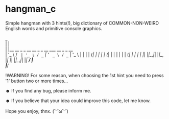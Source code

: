 # hangman_c
Simple hangman with 3 hints(!), big dictionary of COMMON-NON-WEIRD English words and primitive console graphics.

 _                                             
| |                                            
| |__   __ _ _ __   __ _ _ __ ___   __ _ _ __  
| '_ \ / _` | '_ \ / _` | '_ ` _ \ / _` | '_ \ 
| | | | (_| | | | | (_| | | | | | | (_| | | | |
|_| |_|\__,_|_| |_|\__, |_| |_| |_|\__,_|_| |_|
                    __/ |                      
                   |___/    

!WARNING! For some reason, when choosing the 1st hint you need to press '1' button two or more times...

☻ If you find any bug, please inform me.

☻ If you believe that your idea could improve this code, let me know.

Hope you enjoy, thnx.
(︶ω︶)

